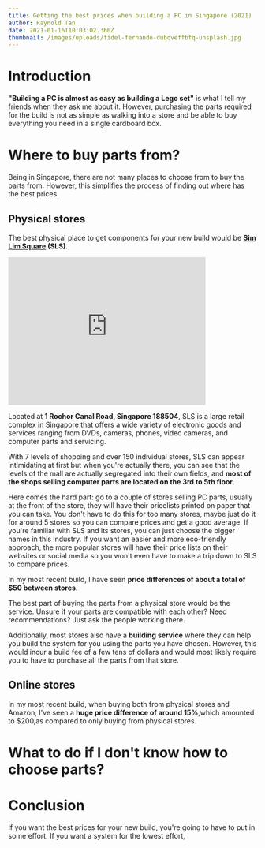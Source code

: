 ```yaml
---
title: Getting the best prices when building a PC in Singapore (2021)
author: Raynold Tan
date: 2021-01-16T10:03:02.360Z
thumbnail: /images/uploads/fidel-fernando-dubqveffbfq-unsplash.jpg
---
```

# Introduction

**"Building a PC is almost as easy as building a Lego set"** is what I tell my friends when they ask me about it. However, purchasing the parts required for the build is not as simple as walking into a store and be able to buy everything you need in a single cardboard box.

# Where to buy parts from?

Being in Singapore, there are not many places to choose from to buy the parts from. However, this simplifies the process of finding out where has the best prices.

## Physical stores

The best physical place to get components for your new build would be **[Sim Lim Square](https://simlimsquare.com.sg/) (SLS)**. 

<iframe src="https://www.google.com/maps/embed?pb=!1m18!1m12!1m3!1d3988.7865647417907!2d103.8507321147539!3d1.303043299049612!2m3!1f0!2f0!3f0!3m2!1i1024!2i768!4f13.1!3m3!1m2!1s0x31da19bbd63d9707%3A0xc74a2b4c417f7f3d!2sSim%20Lim%20Square!5e0!3m2!1sen!2ssg!4v1610792742170!5m2!1sen!2ssg" width="400" height="300" frameborder="0" style="border:0;" allowfullscreen="" aria-hidden="false" tabindex="0"></iframe>

Located at **1 Rochor Canal Road, Singapore 188504**, SLS is a large retail complex in Singapore that offers a wide variety of electronic goods and services ranging from DVDs, cameras, phones, video cameras, and computer parts and servicing.

With 7 levels of shopping and over 150 individual stores, SLS can appear intimidating at first but when you're actually there, you can see that the levels of the mall are actually segregated into their own fields, and **most of the shops selling computer parts are located on the 3rd to 5th floor**.

Here comes the hard part: go to a couple of stores selling PC parts, usually at the front of the store, they will have their pricelists printed on paper that you can take. You don't have to do this for too many stores, maybe just do it for around 5 stores so you can compare prices and get a good average. If you're familiar with SLS and its stores, you can just choose the bigger names in this industry. If you want an easier and more eco-friendly approach, the more popular stores will have their price lists on their websites or social media so you won't even have to make a trip down to SLS to compare prices. 

In my most recent build, I have seen **price differences of about a total of $50 between stores**.

The best part of buying the parts from a physical store would be the service. Unsure if your parts are compatible with each other? Need recommendations? Just ask the people working there. 

Additionally, most stores also have a **building service** where they can help you build the system for you using the parts you have chosen. However, this would incur a build fee of a few tens of dollars and would most likely require you to have to purchase all the parts from that store.  

## Online stores



In my most recent build, when buying both from physical stores and Amazon, I've seen a **huge price difference of around 15%**,which amounted to $200,as compared to only buying from physical stores.



# What to do if I don't know how to choose parts?



# Conclusion

If you want the best prices for your new build, you're going to have to put in some effort. If you want a system for the lowest effort,